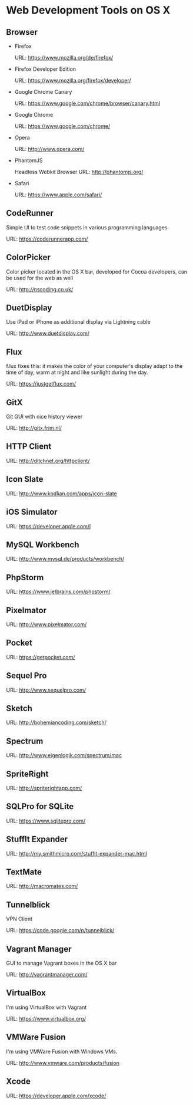 # Web Development Tools on OS X

## Browser
* Firefox 

  URL: https://www.mozilla.org/de/firefox/
  
* Firefox Developer Edition

  URL: https://www.mozilla.org/firefox/developer/
  
* Google Chrome Canary

  URL: https://www.google.com/chrome/browser/canary.html
  
* Google Chrome

  URL: https://www.google.com/chrome/
  
* Opera

  URL: http://www.opera.com/
  
* PhantomJS

  Headless Webkit Browser
  URL: http://phantomjs.org/
  
* Safari

  URL: https://www.apple.com/safari/

## CodeRunner 
Simple UI to test code snippets in various programming languages

URL: https://coderunnerapp.com/

## ColorPicker 
Color picker located in the OS X bar, developed for Cocoa developers, can be used for the web as well

URL: http://nscoding.co.uk/

## DuetDisplay 
Use iPad or iPhone as additional display via Lightning cable

URL: http://www.duetdisplay.com/

## Flux
f.lux fixes this: it makes the color of your computer's display adapt to the time of day, warm at night and like sunlight during the day.

URL: https://justgetflux.com/

## GitX 
Git GUI with nice history viewer

URL: http://gitx.frim.nl/

## HTTP Client

URL: http://ditchnet.org/httpclient/

## Icon Slate

URL: http://www.kodlian.com/apps/icon-slate

## iOS Simulator

URL: https://developer.apple.com/l

## MySQL Workbench

URL: http://www.mysql.de/products/workbench/

## PhpStorm

URL: https://www.jetbrains.com/phpstorm/

## Pixelmator

URL: http://www.pixelmator.com/

## Pocket

URL: https://getpocket.com/

## Sequel Pro

URL: http://www.sequelpro.com/

## Sketch

URL: http://bohemiancoding.com/sketch/

## Spectrum

URL: http://www.eigenlogik.com/spectrum/mac

## SpriteRight

URL: http://spriterightapp.com/

## SQLPro for SQLite

URL: https://www.sqlitepro.com/

## StuffIt Expander

URL: http://my.smithmicro.com/stuffit-expander-mac.html

## TextMate

URL: http://macromates.com/

## Tunnelblick
VPN Client

URL: https://code.google.com/p/tunnelblick/

## Vagrant Manager
GUI to manage Vagrant boxes in the OS X bar

URL: http://vagrantmanager.com/

## VirtualBox
I'm using VirtualBox with Vagrant

URL: https://www.virtualbox.org/

## VMWare Fusion
I'm using VMWare Fusion with Windows VMs.

URL: http://www.vmware.com/products/fusion

## Xcode

URL: https://developer.apple.com/xcode/
